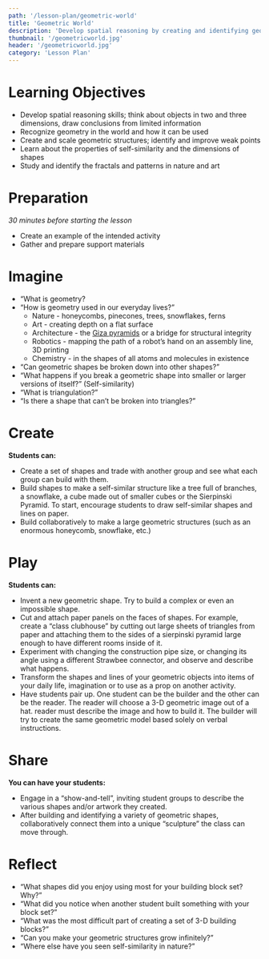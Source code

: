 ```yaml
---
path: '/lesson-plan/geometric-world'
title: 'Geometric World'
description: 'Develop spatial reasoning by creating and identifying geometric shapes'
thumbnail: '/geometricworld.jpg'
header: '/geometricworld.jpg'
category: 'Lesson Plan'
---
```


# Learning Objectives

* Develop spatial reasoning skills; think about objects in two and three dimensions, draw conclusions from limited information
* Recognize geometry in the world and how it can be used
* Create and scale geometric structures; identify and improve weak points
* Learn about the properties of self-similarity and the dimensions of shapes
* Study and identify the fractals and patterns in nature and art

# Preparation

*30 minutes before starting the lesson*

* Create an example of the intended activity
* Gather and prepare support materials

# Imagine

* “What is geometry?
* “How is geometry used in our everyday lives?”
  * Nature - honeycombs, pinecones, trees, snowflakes, ferns
  * Art - creating depth on a flat surface
  * Architecture - the [Giza pyramids](https://en.wikipedia.org/wiki/Giza_pyramid_complex) or a bridge for structural integrity
  * Robotics - mapping the path of a robot’s hand on an assembly line, 3D printing
  * Chemistry - in the shapes of all atoms and molecules in existence
* “Can geometric shapes be broken down into other shapes?”
* “What happens if you break a geometric shape into smaller or larger versions of itself?” (Self-similarity)
* “What is triangulation?”
* “Is there a shape that can’t be broken into triangles?”

# Create

**Students can:**

- Create a set of shapes and trade with another group and see what each group can build with them.
- Build shapes to make a self-similar structure like a tree full of branches, a snowflake, a cube made out of smaller cubes or the Sierpinski Pyramid. To start, encourage students to draw self-similar shapes and lines on paper.
- Build collaboratively to make a large geometric structures (such as an enormous honeycomb, snowflake, etc.)

<section component="thumbnails">
<section component="thumbnail" title="Build the Platonic Solids" description="Build the shapes that have intrigued philosophers, mathematicians and scientists for centuries." image="/platonic.jpg" path="/activity/build-the-platonic-solids"></section>
<section component="thumbnail" title="Construct the Sierpinski Pyramid" description="Construct a modular, fractal structure with tetrahedral shapes." image="/sierpinski.jpg" path="/activity/construct-the-sierpinski-pyramid"></section>
</section>

# Play

**Students can:**

- Invent a new geometric shape. Try to build a complex or even an impossible shape.
- Cut and attach paper panels on the faces of shapes. For example, create a “class clubhouse” by cutting out large sheets of triangles from paper and attaching them to the sides of a sierpinski pyramid large enough to have different rooms inside of it.
- Experiment with changing the construction pipe size, or changing its angle using a different Strawbee connector, and observe and describe what happens.
- Transform the shapes and lines of your geometric objects into items of your daily life, imagination or to use as a prop on another activity.
- Have students pair up. One student can be the builder and the other can be the reader. The reader will choose a 3-D geometric image out of a hat. reader must describe the image and how to build it. The builder will try to create the same geometric model based solely on verbal instructions.

# Share

**You can have your students:**

- Engage in a “show-and-tell”, inviting student groups to describe the various shapes and/or artwork they created.
- After building and identifying a variety of geometric shapes, collaboratively connect them into a unique “sculpture” the class can move through.

# Reflect

* “What shapes did you enjoy using most for your building block set? Why?”
* “What did you notice when another student built something with your block set?”
* “What was the most difficult part of creating a set of 3-D building blocks?”
* “Can you make your geometric structures grow infinitely?”
* “Where else have you seen self-similarity in nature?”

